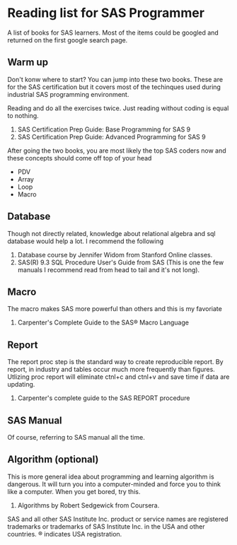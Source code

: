 # Reading list for SAS Programmer
A list of books for SAS learners. Most of the items could be googled and returned on the first google search page.
## Warm up
Don't konw where to start? You can jump into these two books. These are for the SAS certification but it covers most of the techinques used during industrial SAS programming environment.

Reading and do all the exercises twice. Just reading without coding is equal to nothing. 
1. SAS Certification Prep Guide: Base Programming for SAS 9
2. SAS Certification Prep Guide: Advanced Programming for SAS 9

After going the two books, you are most likely the top SAS coders now and these concepts should come off top of your head
- PDV
- Array
- Loop
- Macro

## Database
Though not directly related, knowledge about relational algebra and sql database would help a lot. I recommend the following
1. Database course by Jennifer Widom from Stanford Online classes. 
2. SAS(R) 9.3 SQL Procedure User's Guide from SAS (This is one the few manuals I recommend read from head to tail and it's not long).

## Macro
The macro makes SAS more powerful than others and this is my favoriate
1. Carpenter's Complete Guide to the SAS® Macro Language

## Report
The report proc step is the standard way to create reproducible report. By report, in industry and tables occur much more frequently than figures. Utlizing proc report will eliminate ctnl+c and ctnl+v and save time if data are updating.
1. Carpenter's complete guide to the SAS REPORT procedure

## SAS Manual
Of course, referring to SAS manual all the time.

## Algorithm (optional)
This is more general idea about programming and learning algorithm is dangerous. It will turn you into a computer-minded and force you to think like a computer. When you get bored, try this.
1. Algorithms by Robert Sedgewick from Coursera.

SAS and all other SAS Institute Inc. product or service names are registered trademarks or trademarks of SAS Institute Inc. in the USA and other countries. ® indicates USA registration.
